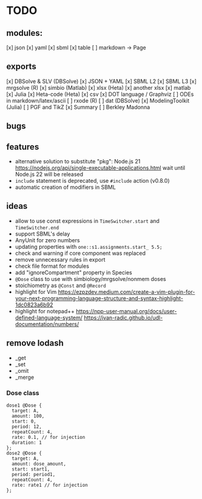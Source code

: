 # TODO

## modules:

[x] json
[x] yaml
[x] sbml
[x] table
[ ] markdown -> Page

## exports

[x] DBSolve & SLV (DBSolve)
[x] JSON + YAML
[x] SBML L2
[x] SBML L3
[x] mrgsolve (R)
[x] simbio (Matlab)
[x] xlsx (Heta)
[x] another xlsx
[x] matlab
[x] Julia
[x] Heta-code (Heta)
[x] csv
[x] DOT language / Graphviz
[ ] ODEs in markdown/latex/ascii
[ ] rxode (R)
[ ] dat (DBSolve)
[x] ModelingToolkit (Julia)
[ ] PGF and TikZ
[x] Summary
[ ] Berkley Madonna

## bugs

## features

- alternative solution to substitute "pkg": Node.js 21 https://nodejs.org/api/single-executable-applications.html
  wait until Node.js 22 will be released
- `include` statement is deprecated, use `#include` action (v0.8.0)
- automatic creation of modifiers in SBML

## ideas

- allow to use const expressions in `TimeSwitcher.start` and `TimeSwitcher.end`
- support SBML's delay
- AnyUnit for zero numbers
- updating properties with `one::s1.assignments.start_ 5.5;`
- check and warning if core component was replaced
- remove unnecessary rules in export
- check file format for modules
- add "ignoreCompartment" property in Species
- `@Dose` class to use with simbiology/mrgsolve/nonmem doses
- stoichiometry as `@Const` and `@Record`
- highlight for Vim https://ezpzdev.medium.com/create-a-vim-plugin-for-your-next-programming-language-structure-and-syntax-highlight-1dc0823a6b92
- highlight for notepad++ https://npp-user-manual.org/docs/user-defined-language-system/ https://ivan-radic.github.io/udl-documentation/numbers/ 

## remove lodash

- _get
- _set
- _omit
- _merge

### Dose class

```heta
dose1 @Dose {
  target: A,
  amount: 100,
  start: 0,
  period: 12,
  repeatCount: 4,
  rate: 0.1, // for injection
  duration: 1
};
dose2 @Dose {
  target: A,
  amount: dose_amount,
  start: start1,
  period: period1,
  repeatCount: 4,
  rate: rate1 // for injection
};
```
